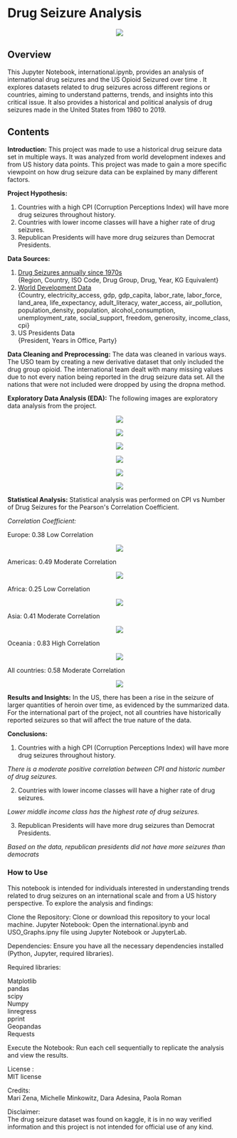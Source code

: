 
# Drug Seizure Analysis
<p align='center'> <img src='images/STOCK.jpg'></p>

## Overview
This Jupyter Notebook, international.ipynb, provides an analysis of international drug seizures and the US Opioid Seizured over time . It explores datasets related to drug seizures across different regions or countries, aiming to understand patterns, trends, and insights into this critical issue. It also provides a historical and political analysis of drug seizures made in the United States from 1980 to 2019. 

## Contents
**Introduction:**
This project was made to use a historical drug seizure data set in multiple ways. It was analyzed from world development indexes and from US history data points. This project was made to gain a more specific viewpoint on how drug seizure data can be explained by many different factors. 

**Project Hypothesis:**
1. Countries with a high CPI (Corruption Perceptions Index) will have more drug seizures throughout history. 
2. Countries with lower income classes will have a higher rate of drug seizures.
3. Republican Presidents will have more drug seizures than Democrat Presidents.

**Data Sources:** 

1. [Drug Seizures annually since 1970s](https://www.kaggle.com/datasets/ramjasmaurya/drug-seizues-annually-since-1970s)<br>
{Region, Country, ISO Code, Drug Group, Drug, Year, KG Equivalent}
2. [World Development Data](https://www.kaggle.com/datasets/keithvincentburca/world-development-data)<br>
{Country, electricity_access, gdp, gdp_capita, labor_rate, labor_force, land_area, life_expectancy, adult_literacy, water_access, air_pollution, population_density, population, alcohol_consumption, unemployment_rate, social_support, freedom, generosity, income_class, cpi}
3. US Presidents Data<br>
{President, Years in Office, Party}

**Data Cleaning and Preprocessing:**
The data was cleaned in various ways. The USO team by creating a new derivative dataset that only included the drug group opioid. The international team dealt with many missing values due to not every nation being reported in the drug seizure data set. All the nations that were not included were dropped by using the dropna method. 

**Exploratory Data Analysis (EDA):** 
The following images are exploratory data analysis from the project. 
<p align='center'> <img src='images/TOP10INCOME.PNG'></p>
<p align='center'> <img src='images/MEANSEIZUREINCOME.PNG'></p>
<p align='center'> <img src='images/INCOMESEIZURESLINE.PNG'></p>
<p align='center'> <img src='images/USOPIECHART.PNG'></p>
<p align='center'> <img src='images/USOBARGRAPH.PNG'></p>
<p align='center'> <img src='images/USODRUGSSEIZED.PNG'></p>


**Statistical Analysis:** Statistical analysis was performed on CPI vs Number of Drug Seizures for the Pearson's Correlation Coefficient. 

*Correlation Coefficient:*

Europe: 0.38 Low Correlation
<p align='center'> <img src='images/CPIEUROPE.PNG'></p>
Americas: 0.49 Moderate 
Correlation
<p align='center'> <img src='images/CPIAMERICAS.PNG'></p>
Africa: 0.25 Low Correlation
<p align='center'> <img src='images/CPIAFRICA.PNG'></p>
Asia: 0.41 Moderate Correlation
<p align='center'> <img src='images/CPIASIA.PNG'></p>
Oceania : 0.83 High Correlation
<p align='center'> <img src='images/CPIOCEANIA.PNG'></p>
All countries: 0.58 Moderate Correlation
<p align='center'> <img src='images/CPIDATA.PNG'></p>

**Results and Insights:** 
In the US, there has been a rise in the seizure of larger quantities of heroin over time, as evidenced by the summarized data. For the international part of the project, not all countries have historically reported seizures so that will affect the true nature of the data. 

**Conclusions:** 
1. Countries with a high CPI (Corruption Perceptions Index) will have more drug seizures throughout history. 

*There is a moderate positive correlation between CPI and historic number of drug seizures.*

2. Countries with lower income classes will have a higher rate of drug seizures.

*Lower middle income class has the highest rate of drug seizures.*

3. Republican Presidents will have more drug seizures than Democrat Presidents.

*Based on the data, republican presidents did not have more seizures than democrats*

### How to Use
This notebook is intended for individuals interested in understanding trends related to drug seizures on an international scale and from a US history perspective. To explore the analysis and findings:

Clone the Repository: Clone or download this repository to your local machine.
Jupyter Notebook: Open the international.ipynb and USO_Graphs.ipny file using Jupyter Notebook or JupyterLab.

Dependencies: Ensure you have all the necessary dependencies installed (Python, Jupyter, required libraries).

Required libraries: 

Matplotlib <br> 
pandas<br> 
scipy<br> 
Numpy<br> 
linregress <br> 
pprint<br> 
Geopandas<br> 
Requests <br> 

Execute the Notebook: Run each cell sequentially to replicate the analysis and view the results.


License :<br> 
MIT license 

Credits:<br>
Mari Zena, Michelle Minkowitz, Dara Adesina, Paola Roman

Disclaimer:<br>
The drug seizure dataset was found on kaggle, it is in no way verified information and this project is not intended for official use of any kind. 